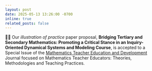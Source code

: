 ```yaml
---
layout: post
date: 2025-05-13 13:26:00 -0700
inline: true
related_posts: false
---
```


:tada::page_facing_up: Our *illustration of practice* paper proposal, **Bridging Tertiary and Secondary Mathematics: Promoting a Critical Stance in an Inquiry-Oriented Dynamical Systems and Modeling Course**, is accepted to a Special Issue of the [Mathematics Teacher Education and Development](https://mted.merga.net.au/index.php/mted/about) Journal focused on Mathematics Teacher Educators: Theories, Methodologies and Teaching Practices.